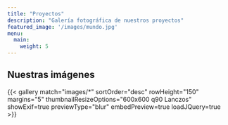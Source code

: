 ```yaml
---
title: "Proyectos"
description: "Galería fotográfica de nuestros proyectos"
featured_image: '/images/mundo.jpg'
menu:
  main:
    weight: 5
---
```


## Nuestras imágenes
{{< gallery match="images/*" sortOrder="desc" rowHeight="150" margins="5" thumbnailResizeOptions="600x600 q90 Lanczos" showExif=true previewType="blur" embedPreview=true loadJQuery=true >}}